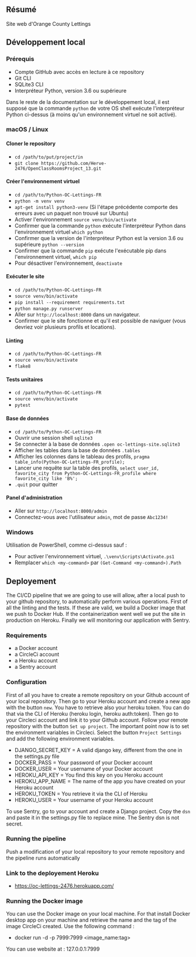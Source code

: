 ## Résumé

Site web d'Orange County Lettings

## Développement local

### Prérequis

- Compte GitHub avec accès en lecture à ce repository
- Git CLI
- SQLite3 CLI
- Interpréteur Python, version 3.6 ou supérieure

Dans le reste de la documentation sur le développement local, il est supposé que la commande `python` de votre OS shell exécute l'interpréteur Python ci-dessus (à moins qu'un environnement virtuel ne soit activé).

### macOS / Linux

#### Cloner le repository

- `cd /path/to/put/project/in`
- `git clone https://github.com/Herve-2476/OpenClassRoomsProject_13.git`

#### Créer l'environnement virtuel

- `cd /path/to/Python-OC-Lettings-FR`
- `python -m venv venv`
- `apt-get install python3-venv` (Si l'étape précédente comporte des erreurs avec un paquet non trouvé sur Ubuntu)
- Activer l'environnement `source venv/bin/activate`
- Confirmer que la commande `python` exécute l'interpréteur Python dans l'environnement virtuel
`which python`
- Confirmer que la version de l'interpréteur Python est la version 3.6 ou supérieure `python --version`
- Confirmer que la commande `pip` exécute l'exécutable pip dans l'environnement virtuel, `which pip`
- Pour désactiver l'environnement, `deactivate`

#### Exécuter le site

- `cd /path/to/Python-OC-Lettings-FR`
- `source venv/bin/activate`
- `pip install --requirement requirements.txt`
- `python manage.py runserver`
- Aller sur `http://localhost:8000` dans un navigateur.
- Confirmer que le site fonctionne et qu'il est possible de naviguer (vous devriez voir plusieurs profils et locations).

#### Linting

- `cd /path/to/Python-OC-Lettings-FR`
- `source venv/bin/activate`
- `flake8`

#### Tests unitaires

- `cd /path/to/Python-OC-Lettings-FR`
- `source venv/bin/activate`
- `pytest`

#### Base de données

- `cd /path/to/Python-OC-Lettings-FR`
- Ouvrir une session shell `sqlite3`
- Se connecter à la base de données `.open oc-lettings-site.sqlite3`
- Afficher les tables dans la base de données `.tables`
- Afficher les colonnes dans le tableau des profils, `pragma table_info(Python-OC-Lettings-FR_profile);`
- Lancer une requête sur la table des profils, `select user_id, favorite_city from
  Python-OC-Lettings-FR_profile where favorite_city like 'B%';`
- `.quit` pour quitter

#### Panel d'administration

- Aller sur `http://localhost:8000/admin`
- Connectez-vous avec l'utilisateur `admin`, mot de passe `Abc1234!`

### Windows

Utilisation de PowerShell, comme ci-dessus sauf :

- Pour activer l'environnement virtuel, `.\venv\Scripts\Activate.ps1` 
- Remplacer `which <my-command>` par `(Get-Command <my-command>).Path`

## Deployement

The CI/CD pipeline that we are going to use will allow, after a local push to your github repository, to automatically perform various operations. First of all the linting and the tests. If these are valid, we build a Docker image that we push to Docker Hub. If the containerization went well we put the site in production on Heroku. Finally we will monitoring our application with Sentry.

### Requirements

- a Docker account
- a CircleCi account
- a Heroku account
- a Sentry account

### Configuration

First of all you have to create a remote repository on your Github account of your local repository. Then go to your Heroku account and create a new app with the button `new`. You have to retrieve also your heroku token. You can do that via the CLI of Heroku (heroku login, heroku auth:token). Then go to your Circleci account and link it to your Github account. Follow your remote repository with the button `Set up project`. The important point now is to set the environment variables in Circleci. Select the button `Project Settings` and add the following environment variables.

- DJANGO_SECRET_KEY = A valid django key, different from the one in the settings.py file
- DOCKER_PASS = Your password of your Docker account
- DOCKER_USER = Your username of your Docker account
- HEROKU_API_KEY = You find this key on you Heroku account
- HEROKU_APP_NAME = The name of the app you have created on your Heroku account
- HEROKU_TOKEN = You retrieve it via the CLI of Heroku
- HEROKU_USER = Your username of your Heroku account

To use Sentry, go to your account and create a Django project. Copy the `dsn` and paste it in the settings.py file to replace mine. The Sentry dsn is not secret.

### Running the pipeline
Push a modification of your local repository to your remote repository and the pipeline runs automatically

### Link to the deployement Heroku
 - https://oc-lettings-2476.herokuapp.com/

### Running the Docker image
You can use the Docker image on your local machine. For that install Docker desktop app on your machine and retrieve the name and the tag of the image CircleCi created. Use the following command :

- docker run -d -p 7999:7999 <image_name:tag>

You can use website at : 127.0.0.1:7999

